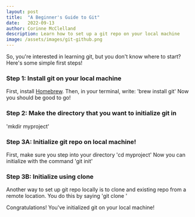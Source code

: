 ```yaml
---
layout: post
title:  "A Beginner's Guide to Git"
date:   2022-09-13
author: Corinne McClelland
description: Learn how to set up a git repo on your local machine
image: /assets/images/git-github.png
---
```




So, you're interested in learning git, but you don't know where to start? Here's some simple first steps!

### Step 1: Install git on your local machine
First, install [Homebrew](https://git-scm.com/download/mac).
Then, in your terminal, write:
'brew install git'
Now you should be good to go!

### Step 2: Make the directory that you want to initialize git in
'mkdir myproject'

### Step 3A: Initialize git repo on local machine!
First, make sure you step into your directory
'cd myproject'
Now you can initialize with the command
'git init'

### Step 3B: Initialize using clone
Another way to set up git repo locally is to clone and existing repo from a remote location. You do this by saying
'git clone <url>'

Congratulations! You've initialized git on your local machine!


